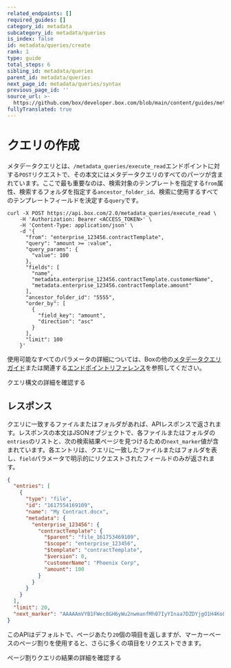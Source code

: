 ```yaml
---
related_endpoints: []
required_guides: []
category_id: metadata
subcategory_id: metadata/queries
is_index: false
id: metadata/queries/create
rank: 1
type: guide
total_steps: 6
sibling_id: metadata/queries
parent_id: metadata/queries
next_page_id: metadata/queries/syntax
previous_page_id: ''
source_url: >-
  https://github.com/box/developer.box.com/blob/main/content/guides/metadata/queries/create.md
fullyTranslated: true
---
```

# クエリの作成

メタデータクエリとは、`/metadata_queries/execute_read`エンドポイントに対する`POST`リクエストで、その本文にはメタデータクエリのすべてのパーツが含まれています。ここで最も重要なのは、検索対象のテンプレートを指定する`from`属性、検索するフォルダを指定する`ancestor_folder_id`、検索に使用するすべてのテンプレートフィールドを決定する`query`です。

```curl
curl -X POST https://api.box.com/2.0/metadata_queries/execute_read \
    -H 'Authorization: Bearer <ACCESS_TOKEN>' \
    -H 'Content-Type: application/json' \
    -d '{
      "from": "enterprise_123456.contractTemplate",
      "query": "amount >= :value",
      "query_params": {
        "value": 100
      },
      "fields": [
        "name",
        "metadata.enterprise_123456.contractTemplate.customerName",
        "metadata.enterprise_123456.contractTemplate.amount"
      ],
      "ancestor_folder_id": "5555",
      "order_by": [
        {
          "field_key": "amount",
          "direction": "asc"
        }
      ],
      "limit": 100
    }'

```

使用可能なすべてのパラメータの詳細については、Boxの他の[メタデータクエリガイド](g://metadata/queries)または関連する[エンドポイントリファレンス](e://post_metadata_queries_execute_read)を参照してください。

<CTA to="g://metadata/queries/syntax">

クエリ構文の詳細を確認する

</CTA>

## レスポンス

クエリに一致するファイルまたはフォルダがあれば、APIレスポンスで返されます。レスポンスの本文はJSONオブジェクトで、各ファイルまたはフォルダの`entries`のリストと、次の検索結果ページを見つけるための`next_marker`値が含まれています。各エントリは、クエリに一致したファイルまたはフォルダを表し、`field`パラメータで明示的にリクエストされたフィールドのみが返されます。

```json
{
  "entries": [
    {
      "type": "file",
      "id": "1617554169109",
      "name": "My Contract.docx",
      "metadata": {
        "enterprise_123456": {
          "contractTemplate": {
            "$parent": "file_161753469109",
            "$scope": "enterprise_123456",
            "$template": "contractTemplate",
            "$version": 0,
            "customerName": "Phoenix Corp",
            "amount": 100
          }
        }
      }
    }
  ],
  "limit": 20,
  "next_marker": "AAAAAmVYB1FWec8GH6yWu2nwmanfMh07IyYInaa7DZDYjgO1H4KoLW29vPlLY173OKsci6h6xGh61gG73gnaxoS+o0BbI1/h6le6cikjlupVhASwJ2Cj0tOD9wlnrUMHHw3/ISf+uuACzrOMhN6d5fYrbidPzS6MdhJOejuYlvsg4tcBYzjauP3+VU51p77HFAIuObnJT0ff"
}

```

このAPIはデフォルトで、ページあたり`20`個の項目を返しますが、マーカーベースのページ割りを使用すると、さらに多くの項目をリクエストできます。

<CTA to="g://metadata/queries/pagination">

ページ割りクエリの結果の詳細を確認する

</CTA>